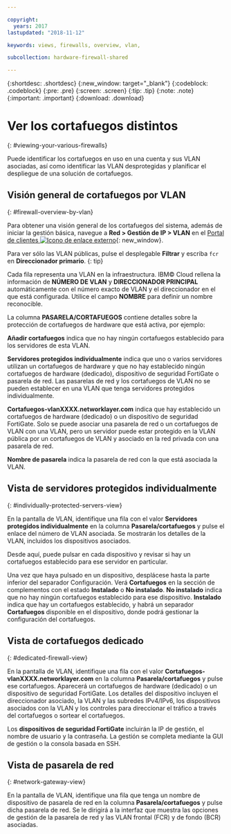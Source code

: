 ```yaml
---

copyright:
  years: 2017
lastupdated: "2018-11-12"

keywords: views, firewalls, overview, vlan,

subcollection: hardware-firewall-shared

---
```


{:shortdesc: .shortdesc}
{:new_window: target="_blank"}
{:codeblock: .codeblock}
{:pre: .pre}
{:screen: .screen}
{:tip: .tip}
{:note: .note}
{:important: .important}
{:download: .download}

# Ver los cortafuegos distintos
{: #viewing-your-various-firewalls}

Puede identificar los cortafuegos en uso en una cuenta y sus VLAN asociadas, así como identificar las VLAN desprotegidas y planificar el despliegue de una solución de cortafuegos.

## Visión general de cortafuegos por VLAN
{: #firewall-overview-by-vlan}

Para obtener una visión general de los cortafuegos del sistema, además de iniciar la gestión básica, navegue a **Red > Gestión de IP > VLAN** en el [Portal de clientes ![Icono de enlace externo](../../icons/launch-glyph.svg "Icono de enlace externo")](https://control.softlayer.com/){: new_window}.

Para ver sólo las VLAN públicas, pulse el desplegable **Filtrar** y escriba `fcr` en **Direccionador primario**.
{: tip}

Cada fila representa una VLAN en la infraestructura. IBM© Cloud rellena la información de **NÚMERO DE VLAN** y **DIRECCIONADOR PRINCIPAL** automáticamente con el número exacto de VLAN y el direccionador en el que está configurada. Utilice el campo **NOMBRE** para definir un nombre reconocible.

La columna **PASARELA/CORTAFUEGOS** contiene detalles sobre la protección de cortafuegos de hardware que está activa, por ejemplo:

**Añadir cortafuegos** indica que no hay ningún cortafuegos establecido para los servidores de esta VLAN.

**Servidores protegidos individualmente** indica que uno o varios servidores utilizan un cortafuegos de hardware y que no hay establecido ningún cortafuegos de hardware (dedicado), dispositivo de seguridad FortiGate o pasarela de red. Las pasarelas de red y los cortafuegos de VLAN no se pueden establecer en una VLAN que tenga servidores protegidos individualmente.

**Cortafuegos-vlanXXXX.networklayer.com** indica que hay establecido un cortafuegos de hardware (dedicado) o un dispositivo de seguridad FortiGate. Solo se puede asociar una pasarela de red o un cortafuegos de VLAN con una VLAN, pero un servidor puede estar protegido en la VLAN pública por un cortafuegos de VLAN y asociado en la red privada con una pasarela de red.

**Nombre de pasarela** indica la pasarela de red con la que está asociada la VLAN.

## Vista de servidores protegidos individualmente
{: #individually-protected-servers-view}

En la pantalla de VLAN, identifique una fila con el valor **Servidores protegidos individualmente** en la columna **Pasarela/cortafuegos** y pulse el enlace del número de VLAN asociada. Se mostrarán los detalles de la VLAN, incluidos los dispositivos asociados.

Desde aquí, puede pulsar en cada dispositivo y revisar si hay un cortafuegos establecido para ese servidor en particular.

Una vez que haya pulsado en un dispositivo, desplácese hasta la parte inferior del separador Configuración. Verá **Cortafuegos** en la sección de complementos con el estado **Instalado** o **No instalado**. **No instalado** indica que no hay ningún cortafuegos establecido para ese dispositivo. **Instalado** indica que hay un cortafuegos establecido, y habrá un separador **Cortafuegos** disponible en el dispositivo, donde podrá gestionar la configuración del cortafuegos.

## Vista de cortafuegos dedicado
{: #dedicated-firewall-view}

En la pantalla de VLAN, identifique una fila con el valor **Cortafuegos-vlanXXXX.networklayer.com** en la columna **Pasarela/cortafuegos** y pulse ese cortafuegos. Aparecerá un cortafuegos de hardware (dedicado) o un dispositivo de seguridad FortiGate. Los detalles del dispositivo incluyen el direccionador asociado, la VLAN y las subredes IPv4/IPv6, los dispositivos asociados con la VLAN y los controles para direccionar el tráfico a través del cortafuegos o sortear el cortafuegos.

Los **dispositivos de seguridad FortiGate** incluirán la IP de gestión, el nombre de usuario y la contraseña.  La gestión se completa mediante la GUI de gestión o la consola basada en SSH.

## Vista de pasarela de red
{: #network-gateway-view}

En la pantalla de VLAN, identifique una fila que tenga un nombre de dispositivo de pasarela de red en la columna **Pasarela/cortafuegos** y pulse dicha pasarela de red. Se le dirigirá a la interfaz que muestra las opciones de gestión de la pasarela de red y las VLAN frontal (FCR) y de fondo (BCR) asociadas.
